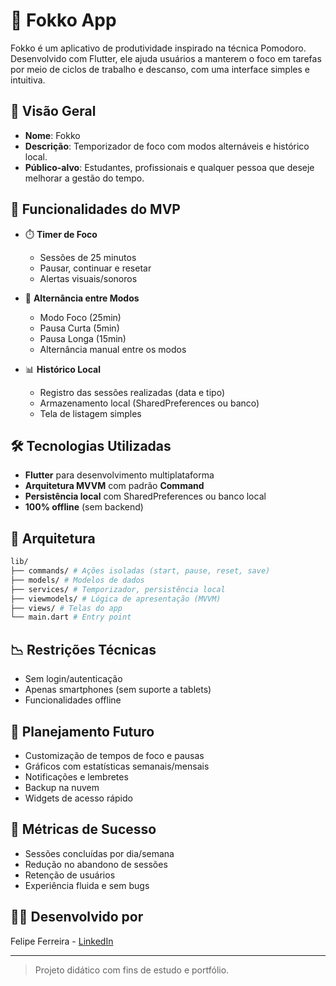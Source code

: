 # 🦊 Fokko App

Fokko é um aplicativo de produtividade inspirado na técnica Pomodoro. Desenvolvido com Flutter, ele ajuda usuários a manterem o foco em tarefas por meio de ciclos de trabalho e descanso, com uma interface simples e intuitiva.

## 📲 Visão Geral

- **Nome**: Fokko
- **Descrição**: Temporizador de foco com modos alternáveis e histórico local.
- **Público-alvo**: Estudantes, profissionais e qualquer pessoa que deseje melhorar a gestão do tempo.

## 🚀 Funcionalidades do MVP

- ⏱️ **Timer de Foco**
  - Sessões de 25 minutos
  - Pausar, continuar e resetar
  - Alertas visuais/sonoros

- 🔄 **Alternância entre Modos**
  - Modo Foco (25min)
  - Pausa Curta (5min)
  - Pausa Longa (15min)
  - Alternância manual entre os modos

- 📊 **Histórico Local**
  - Registro das sessões realizadas (data e tipo)
  - Armazenamento local (SharedPreferences ou banco)
  - Tela de listagem simples

## 🛠️ Tecnologias Utilizadas

- **Flutter** para desenvolvimento multiplataforma
- **Arquitetura MVVM** com padrão **Command**
- **Persistência local** com SharedPreferences ou banco local
- **100% offline** (sem backend)

## 📐 Arquitetura

```bash
lib/
├── commands/ # Ações isoladas (start, pause, reset, save)
├── models/ # Modelos de dados
├── services/ # Temporizador, persistência local
├── viewmodels/ # Lógica de apresentação (MVVM)
├── views/ # Telas do app
└── main.dart # Entry point
```

## 📉 Restrições Técnicas

- Sem login/autenticação
- Apenas smartphones (sem suporte a tablets)
- Funcionalidades offline

## 🔮 Planejamento Futuro

- Customização de tempos de foco e pausas
- Gráficos com estatísticas semanais/mensais
- Notificações e lembretes
- Backup na nuvem
- Widgets de acesso rápido

## 📏 Métricas de Sucesso

- Sessões concluídas por dia/semana
- Redução no abandono de sessões
- Retenção de usuários
- Experiência fluida e sem bugs

## 👨‍💻 Desenvolvido por

Felipe Ferreira - [LinkedIn](https://www.linkedin.com/in/felipefsf)

---

> Projeto didático com fins de estudo e portfólio.
